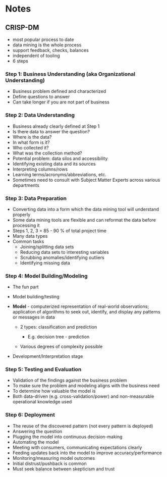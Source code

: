 # Notes
## CRISP-DM
- most popular process to date
- data mining is the whole process
- support feedback, checks, balances
- independent of tooling
- 6 steps

### Step 1: Business Understanding (aka Organizational Understanding)
- Business problem defined and characterized
- Define questions to answer
- Can take longer if you are not part of business

### Step 2: Data Understanding
- Business already clearly defined at Step 1
- Is there data to answer the question?
- Where is the data?
- In what form is it?
- Who collected it?
- What was the collection method?
- Potential problem: data silos and accessibility
- Identifying existing data and its sources
- Interpreting columns/rows
- Learning terms/acronyms/abbreviations, etc.
- Sometimes need to consult with Subject Matter Experts across various departments

### Step 3: Data Preparation

- Converting data into a form which the data mining tool will understand properly
- Some data mining tools are flexible and can reformat the data before processing it
- Steps 1, 2, 3 = 85 - 90 \% of total project time
- Many data types
- Common tasks
    - Joining/splitting data sets
    - Reducing data sets to interesting variables
    - Scrubbing anomalies/identifying outliers
    - Identifying missing data


### Step 4: Model Building/Modeling

- The fun part
- Model building/testing
- **Model** - computerized representation of real-world observations; application of algorithms to seek out, identify, and display any patterns or messages in data
    - 2 types: classification and prediction
        - E.g. decision tree - prediction

    - Various degrees of complexity possible

- Development/Interpretation stage

### Step 5: Testing and Evaluation

- Validation of the findings against the business problem
- To make sure the problem and modeling aligns with the business need
- To determine how valuable the model is 
- Both data-driven (e.g. cross-validation/power) and non-measurable operational knowledge used

### Step 6: Deployment

- The reuse of the discovered pattern (not every pattern is deployed)
- Answering the question
- Plugging the model into continuous decision-making
- Automating the model
- Meeting with consumers, communicating expectations clearly
- Feeding updates back into the model to improve accuracy/performance
- Monitoring/measuring model outcomes
- Initial distrust/pushback is common
- Must seek balance between skepticism and trust 

